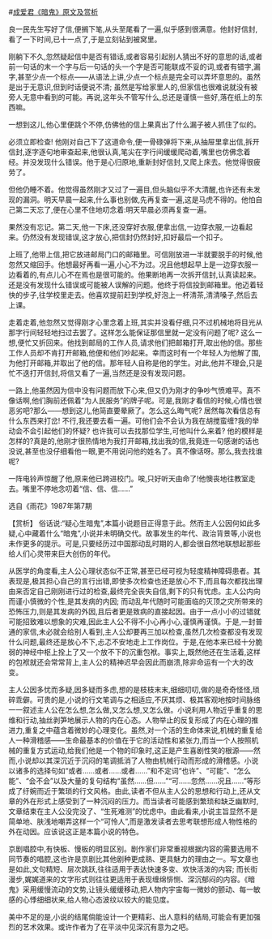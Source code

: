 #[成爱君《暗鬼》原文及赏析](https://www.vrrw.net/wx/15177.html)

良一民先生写好了信,便搁下笔,从头至尾看了一遍,似乎感到很满意。他封好信封,看了一下时间,已十一点了,于是立刻钻到被窝里。

刚躺下不久,忽然疑起信中是否有错话,或者容易引起别人猜出不好的意思的话,或者前一句话的末一个字与后一句话的头一个字是否可能联成不妥的词,或者有错字,漏字,甚至少点一个标点——从语法上讲,少点一个标点是完全可以弄坏意思的。虽然是出于无意识,但到时话便说不清; 虽然是写给家里人的,但家信也很难说就没有被旁人无意中看到的可能。再说,这年头不管写什么,总还是谨慎一些好,落在纸上的东西嘛。

一想到这儿,他心里便跳个不停,仿佛他的信上果真出了什么漏子被人抓住了似的。

必须立即检查! 他刚对自己下了这道命令,便一骨碌弹将下来,从抽屉里拿出信,拆开信封,逐字逐句地审查起来,他很认真,笔尖在字行间缓缓爬动着,嘴里也仿佛念着经。并没发现什么错误。他于是心归原地,重新封好信封,又爬上床去。他觉得很疲劳了。

但他仍睡不着。他觉得虽然刚才又过了一遍目,但头脑似乎不大清醒,也许还有未发现的漏洞。明天早晨一起来,什么事也别做,先再复查一遍,这是马虎不得的。他怕自己第二天忘了,便在心里不住地叨念着:明天早晨必须再复查一遍。

果然没有忘记。第二天,他一下床,还没穿好衣服,便拿出信,一边穿衣服,一边看起来。仍然没有发现错误,这才放心,把信封仍然封好,扣好最后一个扣子。

上班了,他带上信,把它放进邮局门口的邮箱里。可信刚放进一半就要脱手的时候,他忽然又缩回手。他想最好再看一遍,小心不为过。况且他想起早上是一边穿衣服一边看着的,有点儿心不在焉也是很可能的。他果断地再一次拆开信封,认真读起来。还是没有发现什么错误或可能被人误解的问题。他终于将信投到邮箱里。他迈着轻快的步子,往学校里走去。他喜欢提前赶到学校,好泡上一杯清茶,清清嗓子,然后去上课。

走着走着,他忽然又觉得刚才心里念着上班,其实并没看仔细,只不过机械地将目光从那字行间轻轻地扫过去罢了。这样怎么能保证那信里就一定没有问题了呢? 这么一想,便忙又折回来。他找到邮局的工作人员,请求他们把邮箱打开,取出他的信。那些工作人员却不肯打开邮箱,他便和他们吵起来。幸而这时有一个年轻人为他解了围,为他打开邮箱,并取出了他的信。那年轻人自称是他的学生。对此,他并不理会,只是忙不迭打开信封,将信又看了一遍,当然还是没有发现问题。

一路上,他虽然因为信中没有问题而放下心来,但又仍为刚才的争吵气愤难平。真不像话啊,他们胸前还佩着“为人民服务”的牌子呢。可是,我刚才看信的时候,心情也很恶劣吧?那么——想到这儿,他简直要晕厥了。怎么这么晦气呢? 居然每次看信总有什么东西来打岔! 不行,我还要去看一遍。可他们会不会认为我在胡搅蛮缠?我的举动会不会引起他们的怀疑? 也许我可以去找那位学生,可他叫什么来着? 他的模样是怎样的?真是的,他刚才很热情地为我打开邮箱,找出我的信,我竟连一句感谢的话也没说,甚至也没仔细看他一眼,更不用说问他的姓名了。真不像话呀。那么,我去找谁呢?

一阵电铃声惊醒了他,原来他已跨进校门。唉,只好听天由命了!他懊丧地往教室走去。嘴里不停地念叨着“信、信、信……”

选自《雨花》1987年第7期



【赏析】 俗话说:“疑心生暗鬼”,本篇小说题目正得意于此。然而主人公因何如此多疑,心中藏着什么“暗鬼”,小说并未明确交代。故事发生的年代、政治背景等,小说也未作更多的提示。可是,只要经历过中国那动乱时期的人,都会很自然地联想起那些给人们心灵带来巨大创伤的年代。

从医学的角度看,主人公心理状态似不正常,甚至已经可视为轻度精神障碍患者。其表现是,极其担心自己的言行出错,即使多次检查也还是放心不下,而且每次都找出理由来否定自己刚刚进行过的检查,最终完全丧失自信,剩下的只有忧虑。主人公内向而谨小慎微的个性,是其发病的内因; 而动乱年代随时可能面临的灭顶之灾所带来的恐怖压力,则是其发病的外因,且后者更是致病的直接起因。由于一点小小的过错就可能招致难以想象的灾难,因此主人公不得不小心再小心,谨慎再谨慎。于是,一封普通的家信,未必就会给别人看到,主人公却要再三加以检查,虽然几次检查都没有发现什么问题,最终还是放心不下,忐忑不安地走上工作岗位。于是,在他本来已经十分脆弱的神经中枢上拴上了又一个放不下的沉重包袱。事实上,既然他还在生活着,这样的包袱就还会常常背上,主人公的精神迟早会因此而崩溃,除非命运有一个大的改变。

主人公因多忧而多疑,因多疑而多虑,想的是枝枝末末,细细叨叨,做的是奇奇怪怪,琐碎乖僻。可贵的是,小说的行文笔调与之相适应,不厌其烦、极其客观地按时间脉络一一叙述主人公在怎么想,怎么做,又怎么想,又怎么做。小说利用人物近乎重复的思维和行动,抽丝剥笋地展示人物的内在心态。人物举止的反复形成了内在心理的推进力,重复之中蕴含着微妙的心理变化。虽然,对一个活的生命体来说,机械的重复给人一种滑稽感——生命最基本的价值在于它的活动性和紧张力,而当一个人按照机械的重复方式运动,给我们他是一个物的印象时,这正是产生喜剧性笑的根源——然而,小说却以其深沉近于沉闷的笔调抵消了人物由机械行动而形成的滑稽感。小说以诸多的选择句如“或者……或者……或者……”和不定词“也许”、“可能”、“怎么能”、“会不会”以及大量的复句结构“虽然……但……”“可……忽然……况且……”等形成了纡婉而近于繁琐的行文风格。由此,读者不但从主人公的思想和行动上,还从文章的外在形式上感受到了一种沉闷的压力。而当读者可能感到繁琐和缺乏幽默时,文章结束在主人公没完没了、“生死难测”的忧虑中。由此看来,小说主旨显然不是简单地、肤浅地嘲弄这样一个“可怜人”,而是激发读者去思考联想形成人物性格的外在动因。应该说这正是本篇小说的特色。

京剧唱腔中,有快板、慢板的明显区别。剧作家们非常重视根据内容的需要选用不同节奏的唱腔,这也许是京剧比其他剧种更成熟、更具魅力的理由之一。写文章也是如此,文句精短、层次跳跃,往往适用于表达快速多变、欢快活泼的内容; 而长街漫步,娓娓道来的文字形式则往往更适用于表现缠绵悱恻、深沉郁闷的内容。《暗鬼》采用缓慢流动的文势,让镜头缓缓移动,把人物内宇宙每一微妙的颤动、每一敏感的心悸细细状来,给人物心态波纹以较大的能见度。

美中不足的是,小说的结尾倘能设计一个更精彩、出人意料的结局,可能会有更加强烈的艺术效果。或许作者为了在平淡中见深沉有意为之吧。

